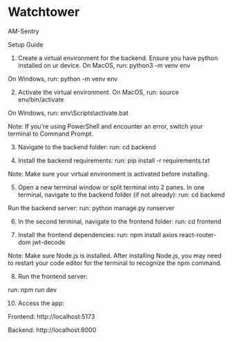 # Watchtower

AM-Sentry

Setup Guide

1) Create a virtual environment for the backend. Ensure you have python installed on ur device.
On MacOS, run: python3 -m venv env

On Windows, run: python -m venv env

2) Activate the virtual environment.
On MacOS, run: source env/bin/activate

On Windows, run: env\Scripts\activate.bat

Note: If you're using PowerShell and encounter an error, switch your terminal to Command Prompt.

3) Navigate to the backend folder:
run: cd backend

4) Install the backend requirements:
run: pip install -r requirements.txt

Note: Make sure your virtual environment is activated before installing.

5) Open a new terminal window or split terminal into 2 panes.
In one terminal, navigate to the backend folder (if not already):
run: cd backend

Run the backend server:
run: python manage.py runserver

6) In the second terminal, navigate to the frontend folder:
run: cd frontend

7) Install the frontend dependencies:
run: npm install axios react-router-dom jwt-decode

Note: Make sure Node.js is installed. After installing Node.js, you may need to restart your code editor for the terminal to recognize the npm command.

8) Run the frontend server:
   
run: npm run dev

10) Access the app:
   
Frontend: http://localhost:5173

Backend: http://localhost:8000
